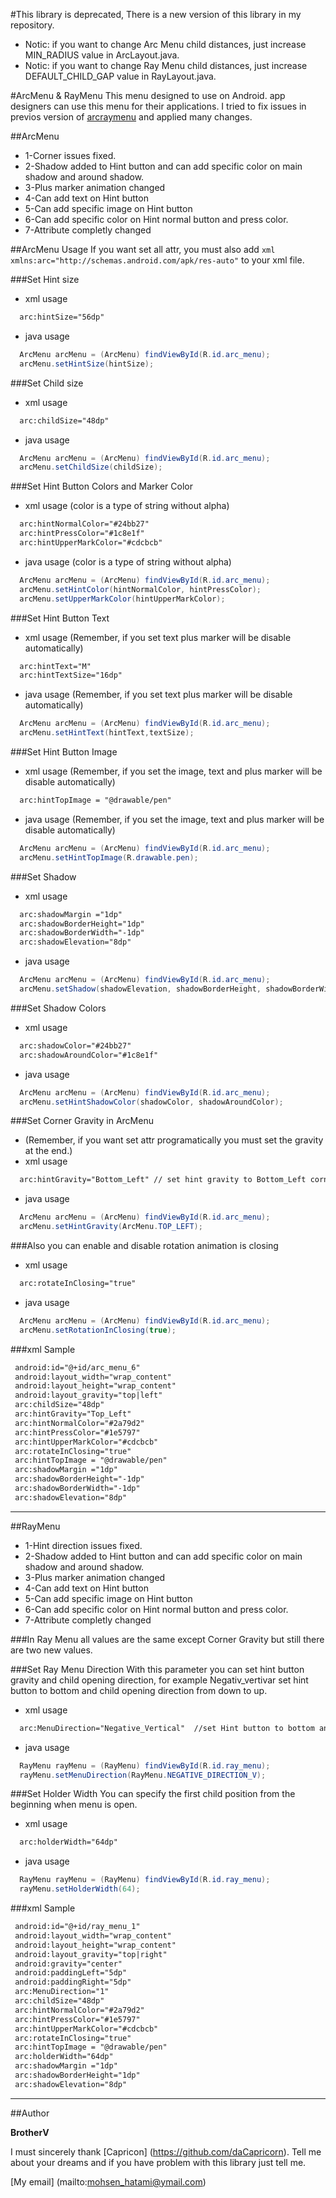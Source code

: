 #This library is deprecated, There is a new version of this library in my repository.

* Notic: if you want to change Arc Menu child distances, just increase MIN_RADIUS value in ArcLayout.java.
* Notic: if you want to change Ray Menu child distances, just increase DEFAULT_CHILD_GAP value in RayLayout.java.

#ArcMenu & RayMenu
This menu designed to use on Android. app designers can use this menu for their applications. I tried to fix issues in previos version of [arcraymenu](https://github.com/daCapricorn/ArcMenu) and applied many changes.

##ArcMenu
* 1-Corner issues fixed.
* 2-Shadow added to Hint button and can add specific color on main shadow and around shadow.
* 3-Plus marker animation changed
* 4-Can add text on Hint button
* 5-Can add specific image on Hint button
* 6-Can add specific color on Hint normal button and press color.
* 7-Attribute completly changed
 
##ArcMenu Usage
If you want set all attr, you must also add ``` xml xmlns:arc="http://schemas.android.com/apk/res-auto" ``` to your xml file.

###Set Hint size
* xml usage
``` xml
  arc:hintSize="56dp"
```
* java usage
``` java
  ArcMenu arcMenu = (ArcMenu) findViewById(R.id.arc_menu);
  arcMenu.setHintSize(hintSize);
```

###Set Child size
* xml usage
``` xml
  arc:childSize="48dp"
```
* java usage
``` java
  ArcMenu arcMenu = (ArcMenu) findViewById(R.id.arc_menu);
  arcMenu.setChildSize(childSize);
```

###Set Hint Button Colors and Marker Color
* xml usage (color is a type of string without alpha)
``` xml
  arc:hintNormalColor="#24bb27"
  arc:hintPressColor="#1c8e1f"
  arc:hintUpperMarkColor="#cdcbcb"
```
* java usage (color is a type of string without alpha)
``` java
  ArcMenu arcMenu = (ArcMenu) findViewById(R.id.arc_menu);
  arcMenu.setHintColor(hintNormalColor, hintPressColor);
  arcMenu.setUpperMarkColor(hintUpperMarkColor);
```

###Set Hint Button Text
* xml usage (Remember, if you set text plus marker will be disable automatically)
``` xml
  arc:hintText="M"
  arc:hintTextSize="16dp"
```
* java usage (Remember, if you set text plus marker will be disable automatically)
``` java
  ArcMenu arcMenu = (ArcMenu) findViewById(R.id.arc_menu);
  arcMenu.setHintText(hintText,textSize);
```

###Set Hint Button Image
* xml usage (Remember, if you set the image, text and plus marker will be disable automatically)
``` xml
  arc:hintTopImage = "@drawable/pen"
```
* java usage (Remember, if you set the image, text and plus marker will be disable automatically)
``` java
  ArcMenu arcMenu = (ArcMenu) findViewById(R.id.arc_menu);
  arcMenu.setHintTopImage(R.drawable.pen);
```

###Set Shadow
* xml usage
``` xml
  arc:shadowMargin ="1dp"
  arc:shadowBorderHeight="1dp"
  arc:shadowBorderWidth="-1dp"
  arc:shadowElevation="8dp"
```
* java usage
``` java
  ArcMenu arcMenu = (ArcMenu) findViewById(R.id.arc_menu);
  arcMenu.setShadow(shadowElevation, shadowBorderHeight, shadowBorderWidth, shadowMargin);
```

###Set Shadow Colors
* xml usage
``` xml
  arc:shadowColor="#24bb27"
  arc:shadowAroundColor="#1c8e1f"
```
* java usage
``` java
  ArcMenu arcMenu = (ArcMenu) findViewById(R.id.arc_menu);
  arcMenu.setHintShadowColor(shadowColor, shadowAroundColor);
```

###Set Corner Gravity in ArcMenu
* (Remember, if you want set attr programatically you must set the gravity at the end.)
* xml usage
``` xml
  arc:hintGravity="Bottom_Left" // set hint gravity to Bottom_Left corner and automatically adjusts the angle.
```
* java usage
``` java
  ArcMenu arcMenu = (ArcMenu) findViewById(R.id.arc_menu);
  arcMenu.setHintGravity(ArcMenu.TOP_LEFT);
```

###Also you can enable and disable rotation animation is closing
* xml usage
``` xml
  arc:rotateInClosing="true"
```
* java usage
``` java
  ArcMenu arcMenu = (ArcMenu) findViewById(R.id.arc_menu);
  arcMenu.setRotationInClosing(true);
```
###xml Sample
``` xml
 android:id="@+id/arc_menu_6"
 android:layout_width="wrap_content"
 android:layout_height="wrap_content"
 android:layout_gravity="top|left"
 arc:childSize="48dp"
 arc:hintGravity="Top_Left"
 arc:hintNormalColor="#2a79d2"
 arc:hintPressColor="#1e5797"
 arc:hintUpperMarkColor="#cdcbcb"
 arc:rotateInClosing="true" 
 arc:hintTopImage = "@drawable/pen"
 arc:shadowMargin ="1dp"
 arc:shadowBorderHeight="-1dp"
 arc:shadowBorderWidth="-1dp"
 arc:shadowElevation="8dp"
```
----

##RayMenu
* 1-Hint direction issues fixed.
* 2-Shadow added to Hint button and can add specific color on main shadow and around shadow.
* 3-Plus marker animation changed
* 4-Can add text on Hint button
* 5-Can add specific image on Hint button
* 6-Can add specific color on Hint normal button and press color.
* 7-Attribute completly changed

###In Ray Menu all values are the same except Corner Gravity but still there are two new values.

###Set Ray Menu Direction
With this parameter you can set hint button gravity and child opening direction, for example Negativ_vertivar set hint button to bottom and child opening direction from down to up.
* xml usage
``` xml
  arc:MenuDirection="Negative_Vertical"  //set Hint button to bottom and child grow to up
```
* java usage
``` java
  RayMenu rayMenu = (RayMenu) findViewById(R.id.ray_menu);
  rayMenu.setMenuDirection(RayMenu.NEGATIVE_DIRECTION_V);
```

###Set Holder Width
You can specify the first child position from the beginning when menu is open.
* xml usage
``` xml
  arc:holderWidth="64dp"
```
* java usage
``` java
  RayMenu rayMenu = (RayMenu) findViewById(R.id.ray_menu);
  rayMenu.setHolderWidth(64);
```
###xml Sample
``` xml
 android:id="@+id/ray_menu_1"
 android:layout_width="wrap_content"
 android:layout_height="wrap_content"
 android:layout_gravity="top|right"
 android:gravity="center"
 android:paddingLeft="5dp"
 android:paddingRight="5dp"
 arc:MenuDirection="1"
 arc:childSize="48dp"
 arc:hintNormalColor="#2a79d2"
 arc:hintPressColor="#1e5797"
 arc:hintUpperMarkColor="#cdcbcb"
 arc:rotateInClosing="true" 
 arc:hintTopImage = "@drawable/pen"
 arc:holderWidth="64dp"
 arc:shadowMargin ="1dp"
 arc:shadowBorderHeight="1dp"
 arc:shadowElevation="8dp"
```
----
##Author

**BrotherV**

I must sincerely thank [Capricon] (https://github.com/daCapricorn). Tell me about your dreams and if you have problem with this library just tell me.

[My email] (mailto:mohsen_hatami@ymail.com)
